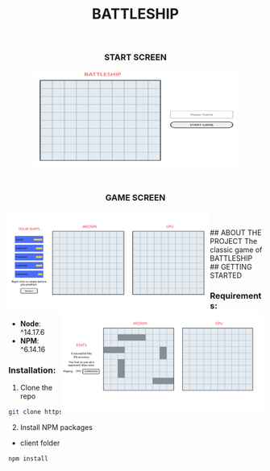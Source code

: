 

<div align="center">
  <h1 align="center">BATTLESHIP</h1>
</div>

<br />

<div align="center">
  <h3>START SCREEN</h3>
  <img src="img/start.png" alt="Logo" width="400" height="200">
</div>  
<br/>

<div>
<div align="center">
  <h3>GAME SCREEN</h3>
</div>
<div  >
  <img  align="left"  src="img/game.png" alt="Logo" width="400" height="200">
  <img align="right" src="img/game-ship.png" alt="Logo" width="400" height="200">
</div>
</div>
<br/>

 



<!-- ABOUT THE PROJECT -->
<br/>
## ABOUT THE PROJECT 
The classic game of BATTLESHIP


<br />
<!-- GETTING STARTED -->
## GETTING STARTED 



### Requirements:

 * __Node__: ^14.17.6
 * __NPM__: ^6.14.16 
 

### Installation:

1. Clone the repo


```sh
git clone https://github.com/LavalAlex/battleship.git
```


2. Install NPM packages

* client folder

```sh
npm install
```

<br />

